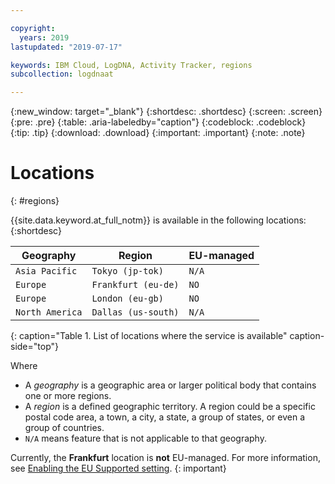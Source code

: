 ```yaml
---

copyright:
  years: 2019
lastupdated: "2019-07-17"

keywords: IBM Cloud, LogDNA, Activity Tracker, regions
subcollection: logdnaat

---
```


{:new_window: target="_blank"}
{:shortdesc: .shortdesc}
{:screen: .screen}
{:pre: .pre}
{:table: .aria-labeledby="caption"}
{:codeblock: .codeblock}
{:tip: .tip}
{:download: .download}
{:important: .important}
{:note: .note}

# Locations
{: #regions}

{{site.data.keyword.at_full_notm}} is available in the following locations:
{:shortdesc}


| Geography             | Region               | EU-managed |
|-----------------------|----------------------|------------|
| `Asia Pacific`        | `Tokyo (jp-tok)`     | `N/A`      |
| `Europe`              | `Frankfurt (eu-de)`  | `NO`       |
| `Europe`              | `London (eu-gb)`     | `NO`       |
| `North America`       | `Dallas (us-south)`  | `N/A`      |
{: caption="Table 1. List of locations where the service is available" caption-side="top"} 

Where
* A *geography* is a geographic area or larger political body that contains one or more regions.
* A *region* is a defined geographic territory. A region could be a specific postal code area, a town, a city, a state, a group of states, or even a group of countries. 
* `N/A` means feature that is not applicable to that geography.

Currently, the **Frankfurt** location is **not** EU-managed. For more information, see [Enabling the EU Supported setting](/docs/account?topic=account-eu-hipaa-supported#bill_eusupported).
{: important}


